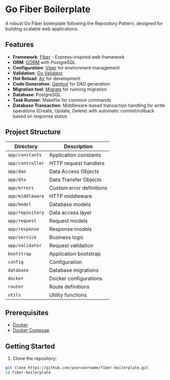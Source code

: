 # Go Fiber Boilerplate

A robust Go Fiber boilerplate following the Repository Pattern, designed for building scalable web applications.

## Features

- **Framework**: [Fiber](https://gofiber.io/) - Express-inspired web framework
- **ORM**: [GORM](https://gorm.io/) with PostgreSQL
- **Configuration**: [Viper](https://github.com/spf13/viper) for environment management
- **Validation**: [Go Validator](https://github.com/go-playground/validator)
- **Hot Reload**: [Air](https://github.com/cosmtrek/air) for development
- **Code Generation**: [Gentool](https://gorm.io/gen) for DAO generation
- **Migration tool**: [Migrate](https://github.com/golang-migrate/migrate) for running migration
- **Database**: PostgreSQL
- **Task Runner**: Makefile for common commands
- **Database Transaction**: Middleware-based transaction handling for write operations (Create, Update, Delete) with automatic commit/rollback based on response status

## Project Structure
| Directory | Description |
|-----------|-------------|
| `app/constants` | Application constants |
| `app/controller` | HTTP request handlers |
| `app/dao` | Data Access Objects |
| `app/dto` | Data Transfer Objects |
| `app/errors` | Custom error definitions |
| `app/middleware` | HTTP middleware |
| `app/model` | Database models |
| `app/repository` | Data access layer |
| `app/request` | Request models |
| `app/response` | Response models |
| `app/service` | Business logic |
| `app/validator` | Request validation |
| `bootstrap` | Application bootstrap |
| `config` | Configuration |
| `database` | Database migrations |
| `docker` | Docker configurations |
| `router` | Route definitions |
| `utils` | Utility functions |


## Prerequisites

- [Docker](https://www.docker.com/)
- [Docker Compose](https://docs.docker.com/compose/)

## Getting Started

1. Clone the repository:
```bash
git clone https://github.com/yourusername/fiber-boilerplate.git
cd fiber-boilerplate
